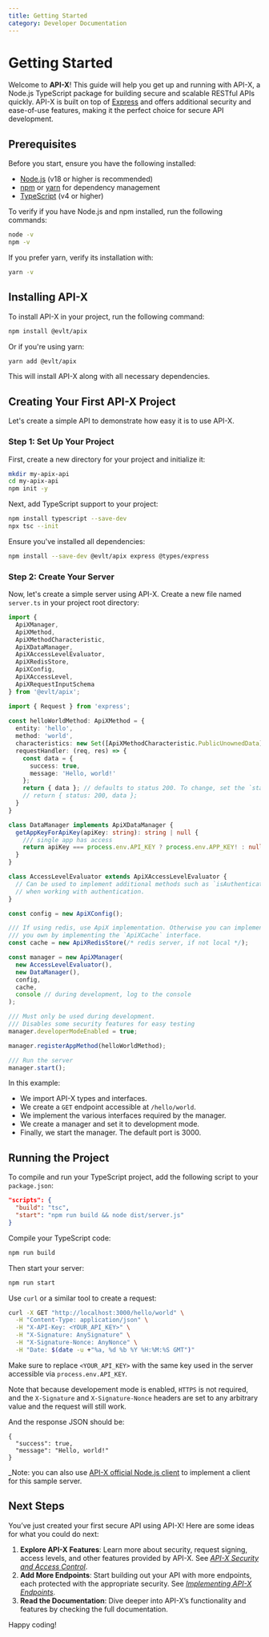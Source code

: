 ```yaml
---
title: Getting Started
category: Developer Documentation
---
```

# Getting Started

Welcome to **API-X**! This guide will help you get up and running with API-X, a Node.js TypeScript package for building secure and scalable RESTful APIs quickly. API-X is built on top of [Express](https://expressjs.com/) and offers additional security and ease-of-use features, making it the perfect choice for secure API development.

## Prerequisites

Before you start, ensure you have the following installed:

- [Node.js](https://nodejs.org/) (v18 or higher is recommended)
- [npm](https://www.npmjs.com/) or [yarn](https://yarnpkg.com/) for dependency management
- [TypeScript](https://www.typescriptlang.org/) (v4 or higher)

To verify if you have Node.js and npm installed, run the following commands:

```sh
node -v
npm -v
```

If you prefer yarn, verify its installation with:

```sh
yarn -v
```

## Installing API-X

To install API-X in your project, run the following command:

```sh
npm install @evlt/apix
```

Or if you're using yarn:

```sh
yarn add @evlt/apix
```

This will install API-X along with all necessary dependencies.

## Creating Your First API-X Project

Let's create a simple API to demonstrate how easy it is to use API-X.

### Step 1: Set Up Your Project

First, create a new directory for your project and initialize it:

```sh
mkdir my-apix-api
cd my-apix-api
npm init -y
```

Next, add TypeScript support to your project:

```sh
npm install typescript --save-dev
npx tsc --init
```

Ensure you've installed all dependencies:

```sh
npm install --save-dev @evlt/apix express @types/express
```

### Step 2: Create Your Server

Now, let's create a simple server using API-X. Create a new file named `server.ts` in your project root directory:

```typescript
import {
  ApiXManager,
  ApiXMethod,
  ApiXMethodCharacteristic,
  ApiXDataManager,
  ApiXAccessLevelEvaluator,
  ApiXRedisStore,
  ApiXConfig,
  ApiXAccessLevel,
  ApiXRequestInputSchema
} from '@evlt/apix';

import { Request } from 'express';
  
const helloWorldMethod: ApiXMethod = {
  entity: 'hello',
  method: 'world',
  characteristics: new Set([ApiXMethodCharacteristic.PublicUnownedData]),
  requestHandler: (req, res) => {
    const data = {
      success: true,
      message: 'Hello, world!'
    };
    return { data }; // defaults to status 200. To change, set the `status` property.
    // return { status: 200, data };
  }
}

class DataManager implements ApiXDataManager {
  getAppKeyForApiKey(apiKey: string): string | null {
    /// single app has access
    return apiKey === process.env.API_KEY ? process.env.APP_KEY! : null;
  }
}

class AccessLevelEvaluator extends ApiXAccessLevelEvaluator {
  // Can be used to implement additional methods such as `isAuthenticatedRequestor`
  // when working with authentication.
}

const config = new ApiXConfig();

/// If using redis, use ApiX implementation. Otherwise you can implement
/// you own by implementing the `ApiXCache` interface.
const cache = new ApiXRedisStore(/* redis server, if not local */);

const manager = new ApiXManager(
  new AccessLevelEvaluator(),
  new DataManager(),
  config,
  cache,
  console // during development, log to the console
);

/// Must only be used during development.
/// Disables some security features for easy testing
manager.developerModeEnabled = true;

manager.registerAppMethod(helloWorldMethod);

/// Run the server
manager.start();
```

In this example:

- We import API-X types and interfaces.
- We create a `GET` endpoint accessible at `/hello/world`.
- We implement the various interfaces required by the manager.
- We create a manager and set it to development mode.
- Finally, we start the manager. The default port is 3000.

## Running the Project

To compile and run your TypeScript project, add the following script to your `package.json`:

```json
"scripts": {
  "build": "tsc",
  "start": "npm run build && node dist/server.js"
}
```

Compile your TypeScript code:

```sh
npm run build
```

Then start your server:

```sh
npm run start
```

Use `curl` or a similar tool to create a request:

```sh
curl -X GET "http://localhost:3000/hello/world" \
  -H "Content-Type: application/json" \
  -H "X-API-Key: <YOUR_API_KEY>" \
  -H "X-Signature: AnySignature" \
  -H "X-Signature-Nonce: AnyNonce" \
  -H "Date: $(date -u +"%a, %d %b %Y %H:%M:%S GMT")"
```

Make sure to replace `<YOUR_API_KEY>` with the same key used in the server accessible via `process.env.API_KEY`.

Note that because developement mode is enabled, `HTTPS` is not required, and the `X-Signature` and `X-Signature-Nonce` headers are set to any arbitrary value and the request will still work.

And the response JSON should be:
```
{
  "success": true,
  "message": "Hello, world!"
}
```

_Note: you can also use [API-X official Node.js client](https://apix.evoluti.us/client) to implement a client for this sample server.

## Next Steps

You’ve just created your first secure API using API-X! Here are some ideas for what you could do next:

1. **Explore API-X Features**: Learn more about security, request signing, access levels, and other features provided by API-X. See [_API-X Security and Access Control_](./API_X_Security_and_Access_Control.md).
2. **Add More Endpoints**: Start building out your API with more endpoints, each protected with the appropriate security. See [_Implementing API-X Endpoints_](./Implementing_API_X_Endpoints.md).
3. **Read the Documentation**: Dive deeper into API-X’s functionality and features by checking the full documentation.

Happy coding!
